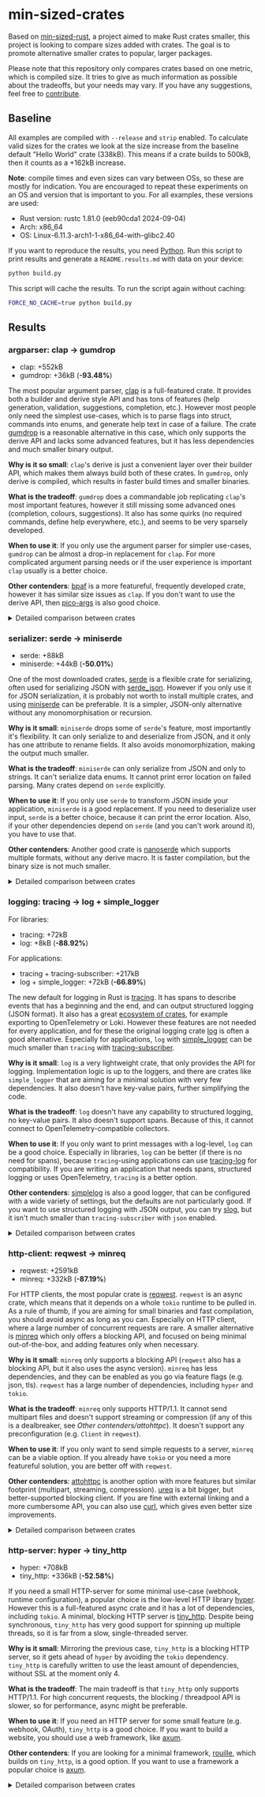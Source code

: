 # min-sized-crates

Based on [min-sized-rust](https://github.com/johnthagen/min-sized-rust), a project aimed to make Rust crates smaller, this project is looking to compare sizes added with crates. The goal is to promote alternative smaller crates to popular, larger packages.

Please note that this repository only compares crates based on one metric, which is compiled size. It tries to give as much information as possible about the tradeoffs, but your needs may vary. If you have any suggestions, feel free to [contribute](./CONTRIBUTING.md).

## Baseline

All examples are compiled with `--release` and `strip` enabled. To calculate valid sizes for the crates we look at the size increase from the baseline default "Hello World" crate (<span id="information/baseline-size">338kB</span>). This means if a crate builds to 500kB, then it counts as a <span id="information/baseline-example-size">+162kB</span> increase.

**Note**: compile times and even sizes can vary between OSs, so these are mostly for indication. You are encouraged to repeat these experiments on an OS and version that is important to you. For all examples, these versions are used:

- Rust version: <span id="information/rust-version">rustc 1.81.0 (eeb90cda1 2024-09-04)</span>
- Arch: <span id="information/arch">x86_64</span>
- OS: <span id="information/os">Linux-6.11.3-arch1-1-x86_64-with-glibc2.40</span>

If you want to reproduce the results, you need [Python](https://www.python.org/downloads/). Run this script to print results and generate a `README.results.md` with data on your device:

```sh
python build.py
```

This script will cache the results. To run the script again without caching:

```sh
FORCE_NO_CACHE=true python build.py
```

## Results

### argparser: clap -> gumdrop

- clap: <span id="argparser/clap-size">+552kB</span>
- gumdrop: <span id="argparser/gumdrop-size">+36kB</span> (**<span id="argparser/gumdrop-size/clap-size">-93.48%</span>**)

The most popular argument parser, [clap](https://docs.rs/clap/) is a full-featured crate. It provides both a builder and derive style API and has tons of features (help generation, validation, suggestions, completion, etc.). However most people only need the simplest use-cases, which is to parse flags into struct, commands into enums, and generate help text in case of a failure. The crate [gumdrop](https://docs.rs/gumdrop/) is a reasonable alternative in this case, which only supports the derive API and lacks some advanced features, but it has less dependencies and much smaller binary output.

**Why is it so small**: `clap`'s derive is just a convenient layer over their builder API, which makes them always build both of these crates. In `gumdrop`, only derive is compiled, which results in faster build times and smaller binaries.

**What is the tradeoff**: `gumdrop` does a commandable job replicating `clap`'s most important features, however it still missing some advanced ones (completion, colours, suggestions). It also has some quirks (no required commands, define help everywhere, etc.), and seems to be very sparsely developed.

**When to use it**: If you only use the argument parser for simpler use-cases, `gumdrop` can be almost a drop-in replacement for `clap`. For more complicated argument parsing needs or if the user experience is important `clap` usually is a better choice.

**Other contenders**: [bpaf](https://docs.rs/bpaf) is a more featureful, frequently developed crate, however it has similar size issues as `clap`. If you don't want to use the derive API, then [pico-args](https://docs.rs/pico-args) is also good choice.

<details id="argparser">
<summary>Detailed comparison between crates</summary>


Name | Size | Compile time | Dependency count
---|:-:|:-:|:-:
bpaf-size | +232kB | +3.17s | 6
clap-size | +552kB | +3.11s | 17
gumdrop-size | +36kB | +1.71s | 6
pico-args-size | +24kB | +0.22s | 1
</details>

### serializer: serde -> miniserde

- serde: <span id="serializer/serde-size">+88kB</span>
- miniserde: <span id="serializer/miniserde-size">+44kB</span> (**<span id="serializer/miniserde-size/serde-size">-50.01%</span>**)

One of the most downloaded crates, [serde](https://docs.rs/serde) is a flexible crate for serializing, often used for serializing JSON with [serde_json](https://docs.rs/serde_json). However if you only use it for JSON serialization, it is probably not worth to install multiple crates, and using [miniserde](https://docs.rs/miniserde) can be preferable. It is a simpler, JSON-only alternative without any monomorphisation or recursion.

**Why is it small**: `miniserde` drops some of `serde`'s feature, most importantly it's flexibility. It can only serialize to and deserialize from JSON, and it only has one attribute to rename fields. It also avoids monomorphization, making the output much smaller.

**What is the tradeoff**: `miniserde` can only serialize from JSON and only to strings. It can't serialize data enums. It cannot print error location on failed parsing. Many crates depend on `serde` explicitly.

**When to use it**: If you only use `serde` to transform JSON inside your application, `miniserde` is a good replacement. If you need to deserialize user input, `serde` is a better choice, because it can print the error location. Also, if your other dependencies depend on `serde` (and you can't work around it), you have to use that.

**Other contenders**: Another good crate is [nanoserde](https://docs.rs/nanoserde/) which supports multiple formats, without any derive macro. It is faster compilation, but the binary size is not much smaller.

<details id="serializer">
<summary>Detailed comparison between crates</summary>


Name | Size | Compile time | Dependency count
---|:-:|:-:|:-:
miniserde-size | +44kB | +1.70s | 8
nanoserde-size | +72kB | +0.85s | 2
serde-size | +88kB | +4.36s | 10
</details>

### logging: tracing -> log + simple_logger

For libraries:
- tracing: <span id="logging/tracing-lib-size">+72kB</span>
- log: <span id="logging/log-lib-size">+8kB</span> (**<span id="logging/log-lib-size/tracing-lib-size">-88.92%</span>**)

For applications:
- tracing + tracing-subscriber: <span id="logging/tracing-size">+217kB</span>
- log + simple_logger: <span id="logging/simple-logger-size">+72kB</span> (**<span id="logging/simple-logger-size/tracing-size">-66.89%</span>**)

The new default for logging in Rust is [tracing](https://docs.rs/tracing). It has spans to describe events that has a beginning and the end, and can output structured logging (JSON format). It also has a great [ecosystem of crates](https://docs.rs/tracing/latest/tracing/#related-crates), for example exporting to OpenTelemetry or Loki. However these features are not needed for every application, and for these the original logging crate [log](https://docs.rs/log) is often a good alternative. Especially for applications, `log` with [simple_logger](https://docs.rs/simple_logger) can be much smaller than `tracing` with [tracing-subscriber](https://docs.rs/tracing-subscriber).

**Why is it small**: `log` is a very lightweight crate, that only provides the API for logging. Implementation logic is up to the loggers, and there are crates like `simple_logger` that are aiming for a minimal solution with very few dependencies. It also doesn't have key-value pairs, further simplifying the code.

**What is the tradeoff**: `log` doesn't have any capability to structured logging, no key-value pairs. It also doesn't support spans. Because of this, it cannot connect to OpenTelemetry-compatible collectors.

**When to use it**: If you only want to print messages with a log-level, `log` can be a good choice. Especially in libraries, `log` can be better (if there is no need for spans), because `tracing`-using applications can use [tracing-log](https://docs.rs/tracing-log) for compatibility. If you are writing an application that needs spans, structured logging or uses OpenTelemetry, `tracing` is a better option.

**Other contenders**: [simplelog](https://docs.rs/simplelog) is also a good logger, that can be configured with a wide variety of settings, but the defaults are not particularly good. If you want to use structured logging with JSON output, you can try [slog](https://docs.rs/slog), but it isn't much smaller than `tracing-subscriber` with `json` enabled.

<details id="logging">
<summary>Detailed comparison between crates</summary>


Name | Size | Compile time | Dependency count
---|:-:|:-:|:-:
env-logger-size | +1236kB | +3.56s | 16
log-lib-size | +8kB | +0.11s | 1
simple-logger-size | +72kB | +1.53s | 13
simplelog-size | +72kB | +1.62s | 12
slog-size | +228kB | +2.67s | 19
tracing-json-size | +361kB | +3.58s | 25
tracing-lib-size | +72kB | +2.67s | 10
tracing-size | +217kB | +3.01s | 19
</details>

### http-client: reqwest -> minreq

- reqwest: <span id="http-client/reqwest-size">+2591kB</span>
- minreq: <span id="http-client/minreq-size">+332kB</span> (**<span id="http-client/minreq-size/reqwest-size">-87.19%</span>**)

For HTTP clients, the most popular crate is [reqwest](https://docs.rs/reqwest). `reqwest` is an async crate, which means that it depends on a whole `tokio` runtime to be pulled in. As a rule of thumb, if you are aiming for small binaries and fast compilation, you should avoid async as long as you can. Especially on HTTP client, where a large number of concurrent requests are rare. A smaller alternative is [minreq](https://docs.rs/minreq) which only offers a blocking API, and focused on being minimal out-of-the-box, and adding features only when necessary.

**Why is it small**: `minreq` only supports a blocking API (`reqwest` also has a blocking API, but it also uses the async version). `minreq` has less dependencies, and they can be enabled as you go via feature flags (e.g. json, tls). `reqwest` has a large number of dependencies, including `hyper` and `tokio`.

**What is the tradeoff**: `minreq` only supports HTTP/1.1. It cannot send multipart files and doesn't support streaming or compression (if any of this is a dealbreaker, see *Other contenders/attohttpc*). It doesn't support any preconfiguration (e.g. `Client` in `reqwest`).

**When to use it**: If you only want to send simple requests to a server, `minreq` can be a viable option. If you already have `tokio` or you need a more featureful solution, you are better off with `reqwest`.

**Other contenders**: [attohttpc](https://docs.rs/attohttpc) is another option with more features but similar footprint (multipart, streaming, compression). [ureq](https://docs.rs/ureq) is a bit bigger, but better-supported blocking client. If you are fine with external linking and a more cumbersome API, you can also use [curl](https://docs.rs/curl), which gives even better size improvements.

<details id="http-client">
<summary>Detailed comparison between crates</summary>

All crates were run with default options or as presented in the documentation. If there was a choice `native-tls` was chosen instead of `rustls` (except `ureq`, where the default is `rustls`).


Name | Size | Compile time | Dependency count
---|:-:|:-:|:-:
attohttpc-size | +856kB | +6.42s | 42
curl-size | +136kB | +4.89s | 21
minreq-size | +332kB | +5.66s | 27
reqwest-blocking-size | +1645kB | +8.78s | 71
reqwest-size | +2591kB | +11.49s | 83
surf-size | +1566kB | +12.84s | 152
ureq-size | +2228kB | +10.96s | 40
</details>

### http-server: hyper -> tiny_http

- hyper: <span id="http-server/hyper-size">+708kB</span>
- tiny_http: <span id="http-server/tiny-http-size">+336kB</span> (**<span id="http-server/tiny-http-size/hyper-size">-52.58%</span>**)

If you need a small HTTP-server for some minimal use-case (webhook, runtime configuration), a popular choice is the low-level HTTP library [hyper](https://docs.rs/hyper). However this is a full-featured async crate and it has a lot of dependencies, including `tokio`. A minimal, blocking HTTP server is [tiny_http](https://docs.rs/tiny_http). Despite being synchronous, `tiny_http` has very good support for spinning up multiple threads, so it is far from a slow, single-threaded server.

**Why is it small**: Mirroring the previous case, `tiny_http` is a blocking HTTP server, so it gets ahead of `hyper` by avoiding the `tokio` dependency. `tiny_http` is carefully written to use the least amount of dependencies, without SSL at the moment only 4.

**What is the tradeoff**: The main tradeoff is that `tiny_http` only supports HTTP/1.1. For high concurrent requests, the blocking / threadpool API is slower, so for performance, async might be preferable.

**When to use it**: If you need an HTTP server for some small feature (e.g. webhook, OAuth), `tiny_http` is a good choice. If you want to build a website, you should use a web framework, like [axum](https://docs.rs/axum).

**Other contenders**: If you are looking for a minimal framework, [rouille](https://docs.rs/rouille), which builds on `tiny_http`, is a good option. If you want to use a framework a popular choice is [axum](https://docs.rs/axum).

<details id="http-server">
<summary>Detailed comparison between crates</summary>


Name | Size | Compile time | Dependency count
---|:-:|:-:|:-:
axum-size | +932kB | +8.91s | 56
hyper-size | +708kB | +8.20s | 47
rouille-size | +408kB | +5.74s | 64
tiny-http-size | +336kB | +0.90s | 5
</details>

